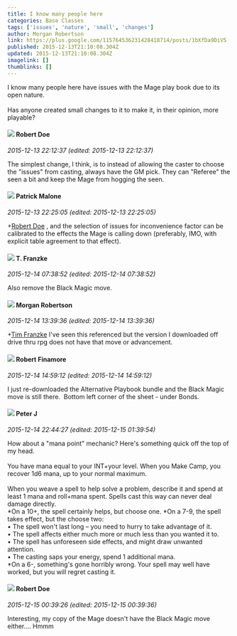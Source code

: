```yaml
---
title: I know many people here
categories: Base Classes
tags: ['issues', 'nature', 'small', 'changes']
author: Morgan Robertson
link: https://plus.google.com/115764536231428418714/posts/1bXfDa9DiV5
published: 2015-12-13T21:10:08.304Z
updated: 2015-12-13T21:10:08.304Z
imagelink: []
thumblinks: []
---
```


I know many people here have issues with the Mage play book due to its open nature.<br /><br />Has anyone created small changes to it to make it, in their opinion, more playable?
<div id='comment z12kf5nhzsjlgnls322oxznoglrgzt1y004'>
  <h4><img src='{{site.baseurl}}//images/avatars/105487846931822189120_photo.jpg'> Robert Doe</h4>
      <p><cite>2015-12-13 22:12:37 (edited: 2015-12-13 22:12:37)</cite></p>
        <p>The simplest change, I think, is to instead of allowing the caster to choose the &quot;issues&quot; from casting, always have the GM pick. They can &quot;Referee&quot; the seen a bit and keep the Mage from hogging the seen.</p>
</div>
        

<div id='comment z12kf5nhzsjlgnls322oxznoglrgzt1y004'>
  <h4><img src='{{site.baseurl}}//images/avatars/101311192748344803814_photo.jpg'> Patrick Malone</h4>
      <p><cite>2015-12-13 22:25:05 (edited: 2015-12-13 22:25:05)</cite></p>
        <p><span class="proflinkWrapper"><span class="proflinkPrefix">+</span><a class="proflink" href="https://plus.google.com/105487846931822189120" oid="105487846931822189120">Robert Doe</a></span> , and the selection of issues for inconvenience factor can be calibrated to the effects the Mage is calling down (preferably, IMO, with explicit table agreement to that effect).</p>
</div>
        

<div id='comment z12kf5nhzsjlgnls322oxznoglrgzt1y004'>
  <h4><img src='{{site.baseurl}}//images/avatars/110330901807759406775_photo.jpg'> T. Franzke</h4>
      <p><cite>2015-12-14 07:38:52 (edited: 2015-12-14 07:38:52)</cite></p>
        <p>Also remove the Black Magic move. </p>
</div>
        

<div id='comment z12kf5nhzsjlgnls322oxznoglrgzt1y004'>
  <h4><img src='{{site.baseurl}}//images/avatars/115764536231428418714_photo.jpg'> Morgan Robertson</h4>
      <p><cite>2015-12-14 13:39:36 (edited: 2015-12-14 13:39:36)</cite></p>
        <p><span class="proflinkWrapper"><span class="proflinkPrefix">+</span><a class="proflink" href="https://plus.google.com/110330901807759406775" oid="110330901807759406775">Tim Franzke</a></span> I&#39;ve seen this referenced but the version I downloaded off drive thru rpg does not have that move or advancement.</p>
</div>
        

<div id='comment z12kf5nhzsjlgnls322oxznoglrgzt1y004'>
  <h4><img src='{{site.baseurl}}//images/avatars/110164541089160428464_photo.jpg'> Robert Finamore</h4>
      <p><cite>2015-12-14 14:59:12 (edited: 2015-12-14 14:59:12)</cite></p>
        <p>I just re-downloaded the Alternative Playbook bundle and the Black Magic move is still there.  Bottom left corner of the sheet - under Bonds.</p>
</div>
        

<div id='comment z12kf5nhzsjlgnls322oxznoglrgzt1y004'>
  <h4><img src='{{site.baseurl}}//images/avatars/113692337653837882568_photo.jpg'> Peter J</h4>
      <p><cite>2015-12-14 22:44:27 (edited: 2015-12-15 01:39:54)</cite></p>
        <p>How about a &quot;mana point&quot; mechanic? Here&#39;s something quick off the top of my head.<br /><br />You have mana equal to your INT+your level. When you Make Camp, you recover 1d6 mana, up to your normal maximum.<br /><br />When you weave a spell to help solve a problem, describe it and spend at least 1 mana and roll+mana spent. Spells cast this way can never deal damage directly.<br />*On a 10+, the spell certainly helps, but choose one. *On a 7-9, the spell takes effect, but the choose two: <br />• The spell won&#39;t last long – you need to hurry to take advantage of it.<br />• The spell affects either much more or much less than you wanted it to.<br />• The spell has unforeseen side effects, and might draw unwanted attention.<br />• The casting saps your energy, spend 1 additional mana.<br />*On a 6-, something&#39;s gone horribly wrong. Your spell may well have worked, but you will regret casting it.</p>
</div>
        

<div id='comment z12kf5nhzsjlgnls322oxznoglrgzt1y004'>
  <h4><img src='{{site.baseurl}}//images/avatars/105487846931822189120_photo.jpg'> Robert Doe</h4>
      <p><cite>2015-12-15 00:39:26 (edited: 2015-12-15 00:39:36)</cite></p>
        <p>Interesting, my copy of the Mage doesn&#39;t have the Black Magic move either.... Hmmm</p>
</div>
        